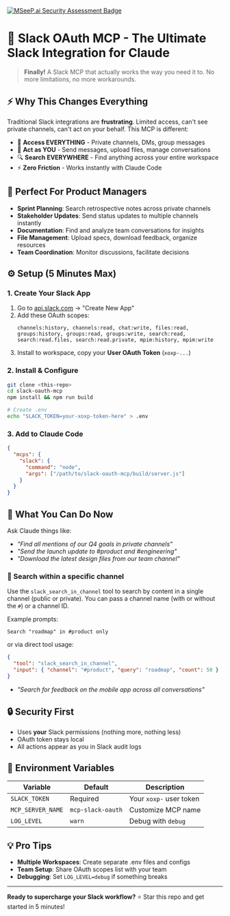 [![MSeeP.ai Security Assessment Badge](https://mseep.net/pr/idrwish-slack-power-mcp-badge.png)](https://mseep.ai/app/idrwish-slack-power-mcp)

# 🚀 Slack OAuth MCP - The Ultimate Slack Integration for Claude

> **Finally!** A Slack MCP that actually works the way you need it to. No more limitations, no more workarounds.

## ⚡ Why This Changes Everything

Traditional Slack integrations are **frustrating**. Limited access, can't see private channels, can't act on your behalf. This MCP is different:

- 🔐 **Access EVERYTHING** - Private channels, DMs, group messages
- 🎯 **Act as YOU** - Send messages, upload files, manage conversations  
- 🔍 **Search EVERYWHERE** - Find anything across your entire workspace
- ⚡ **Zero Friction** - Works instantly with Claude Code

## 🎯 Perfect For Product Managers

- **Sprint Planning**: Search retrospective notes across private channels
- **Stakeholder Updates**: Send status updates to multiple channels instantly
- **Documentation**: Find and analyze team conversations for insights
- **File Management**: Upload specs, download feedback, organize resources
- **Team Coordination**: Monitor discussions, facilitate decisions

## ⚙️ Setup (5 Minutes Max)

### 1. Create Your Slack App
1. Go to [api.slack.com](https://api.slack.com) → "Create New App"
2. Add these OAuth scopes:
   ```
   channels:history, channels:read, chat:write, files:read,
   groups:history, groups:read, groups:write, search:read,
   search:read.files, search:read.private, mpim:history, mpim:write
   ```
3. Install to workspace, copy your **User OAuth Token** (`xoxp-...`)

### 2. Install & Configure
```bash
git clone <this-repo>
cd slack-oauth-mcp
npm install && npm run build

# Create .env
echo "SLACK_TOKEN=your-xoxp-token-here" > .env
```

### 3. Add to Claude Code
```json
{
  "mcps": {
    "slack": {
      "command": "node",
      "args": ["/path/to/slack-oauth-mcp/build/server.js"]
    }
  }
}
```

## 🎉 What You Can Do Now

Ask Claude things like:
- *"Find all mentions of our Q4 goals in private channels"*
- *"Send the launch update to #product and #engineering"*
- *"Download the latest design files from our team channel"*

### 🔎 Search within a specific channel
Use the `slack_search_in_channel` tool to search by content in a single channel (public or private). You can pass a channel name (with or without the `#`) or a channel ID.

Example prompts:

```text
Search "roadmap" in #product only
```

or via direct tool usage:

```json
{
  "tool": "slack_search_in_channel",
  "input": { "channel": "#product", "query": "roadmap", "count": 50 }
}
```
- *"Search for feedback on the mobile app across all conversations"*

## 🔒 Security First

- Uses **your** Slack permissions (nothing more, nothing less)
- OAuth token stays local
- All actions appear as you in Slack audit logs

## 🚨 Environment Variables

| Variable | Default | Description |
|----------|---------|-------------|
| `SLACK_TOKEN` | Required | Your `xoxp-` user token |
| `MCP_SERVER_NAME` | `mcp-slack-oauth` | Customize MCP name |
| `LOG_LEVEL` | `warn` | Debug with `debug` |

## 💡 Pro Tips

- **Multiple Workspaces**: Create separate .env files and configs
- **Team Setup**: Share OAuth scopes list with your team
- **Debugging**: Set `LOG_LEVEL=debug` if something breaks

---

**Ready to supercharge your Slack workflow?** ⭐ Star this repo and get started in 5 minutes!